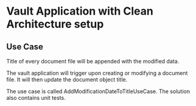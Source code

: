 # Vault Application with Clean Architecture setup

## Use Case

Title of every document file will be appended with the modified data.

The vault application will trigger upon creating or modifying a document file. It will then update the document object title.

The use case is called AddModificationDateToTitleUseCase. The solution also contains unit tests.

